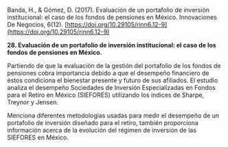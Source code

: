 Banda, H., & Gómez, D. (2017). Evaluación de un portafolio de inversión institucional: el caso de los fondos de pensiones en México. Innovaciones De Negocios, 6(12). [https://doi.org/10.29105/rinn6.12-9](https://doi.org/10.29105/rinn6.12-9)           

**28. Evaluación de un portafolio de inversión institucional: el caso de los fondos de pensiones en México.**

Partiendo de que la evaluación de la gestión del portafolio de los fondos de pensiones cobra importancia debido a que el desempeño financiero de éstos condiciona el bienestar presente y futuro de sus afiliados. El estudio analiza el desempeño Sociedades de Inversión Especializadas en Fondos para el Retiro en México (SIEFORES) utilizando los índices de Sharpe, Treynor y Jensen.

Menciona diferentes metodologías usadas para medir el desempeño de un portafolio de inversión diseñado para el retiro, también proporciona información acerca de la evolución del régimen de inversión de las SIEFORES en México.
